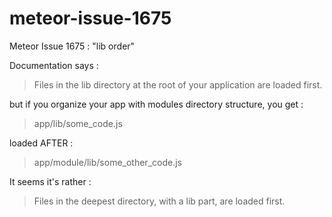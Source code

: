 meteor-issue-1675
=================

Meteor Issue 1675 : "lib order"

Documentation says : 
>Files in the lib directory at the root of your application are loaded first.

but if you organize your app with modules directory structure, you get :

> app/lib/some_code.js

loaded AFTER :

> app/module/lib/some_other_code.js

It seems it's rather : 
> Files in the deepest directory, with a lib part,  are loaded first.

